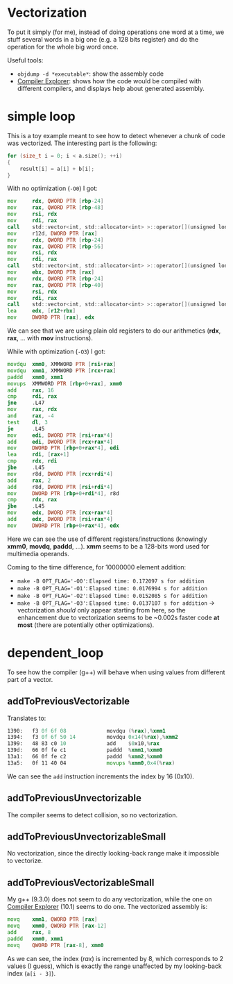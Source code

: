 # Vectorization

To put it simply (for me), instead of doing operations one word at a time, we stuff several words in a big one (e.g. a 128 bits register) and do the operation for the whole big word once.

Useful tools:
* `objdump -d *executable*`: show the assembly code
* [Compiler Explorer](https://godbolt.org/): shows how the code would be compiled with different compilers, and displays help about generated assembly.

# simple loop

This is a toy example meant to see how to detect whenever a chunk of code was vectorized.
The interesting part is the following:
```c++
for (size_t i = 0; i < a.size(); ++i)
{
    result[i] = a[i] + b[i];
}
```

With no optimization (`-O0`) I got:
```asm
mov     rdx, QWORD PTR [rbp-24]
mov     rax, QWORD PTR [rbp-48]
mov     rsi, rdx
mov     rdi, rax
call    std::vector<int, std::allocator<int> >::operator[](unsigned long) const
mov     r12d, DWORD PTR [rax]
mov     rdx, QWORD PTR [rbp-24]
mov     rax, QWORD PTR [rbp-56]
mov     rsi, rdx
mov     rdi, rax
call    std::vector<int, std::allocator<int> >::operator[](unsigned long) const
mov     ebx, DWORD PTR [rax]
mov     rdx, QWORD PTR [rbp-24]
mov     rax, QWORD PTR [rbp-40]
mov     rsi, rdx
mov     rdi, rax
call    std::vector<int, std::allocator<int> >::operator[](unsigned long)
lea     edx, [r12+rbx]
mov     DWORD PTR [rax], edx
```
We can see that we are using plain old registers to do our arithmetics (**rdx**, **rax**, ... with **mov** instructions).


While with optimization (`-O3`) I got:
```asm
movdqu  xmm0, XMMWORD PTR [rsi+rax]
movdqu  xmm1, XMMWORD PTR [rcx+rax]
paddd   xmm0, xmm1
movups  XMMWORD PTR [rbp+0+rax], xmm0
add     rax, 16
cmp     rdi, rax
jne     .L47
mov     rax, rdx
and     rax, -4
test    dl, 3
je      .L45
mov     edi, DWORD PTR [rsi+rax*4]
add     edi, DWORD PTR [rcx+rax*4]
mov     DWORD PTR [rbp+0+rax*4], edi
lea     rdi, [rax+1]
cmp     rdx, rdi
jbe     .L45
mov     r8d, DWORD PTR [rcx+rdi*4]
add     rax, 2
add     r8d, DWORD PTR [rsi+rdi*4]
mov     DWORD PTR [rbp+0+rdi*4], r8d
cmp     rdx, rax
jbe     .L45
mov     edx, DWORD PTR [rcx+rax*4]
add     edx, DWORD PTR [rsi+rax*4]
mov     DWORD PTR [rbp+0+rax*4], edx
```
Here we can see the use of different registers/instructions (knowingly **xmm0**, **movdq**, **paddd**, ...).
**xmm** seems to be a 128-bits word used for multimedia operands.

Coming to the time difference, for 10000000 element addition:
* `make -B OPT_FLAG='-O0'`: `Elapsed time: 0.172097 s for addition`
* `make -B OPT_FLAG='-O1'`: `Elapsed time: 0.0176994 s for addition`
* `make -B OPT_FLAG='-O2'`: `Elapsed time: 0.0152085 s for addition`
* `make -B OPT_FLAG='-O3'`: `Elapsed time: 0.0137107 s for addition` -> vectorization *should* only appear starting from here,
so the enhancement due to vectorization seems to be ~0.002s faster code **at most** (there are potentially other optimizations).

# dependent_loop

To see how the compiler (g++) will behave when using values from different part of a vector.

## addToPreviousVectorizable

Translates to:
```asm
1390:	f3 0f 6f 08          	movdqu (%rax),%xmm1
1394:	f3 0f 6f 50 14       	movdqu 0x14(%rax),%xmm2
1399:	48 83 c0 10          	add    $0x10,%rax
139d:	66 0f fe c1          	paddd  %xmm1,%xmm0
13a1:	66 0f fe c2          	paddd  %xmm2,%xmm0
13a5:	0f 11 40 04          	movups %xmm0,0x4(%rax)
```
We can see the `add` instruction increments the index by 16 (0x10).

## addToPreviousUnvectorizable

The compiler seems to detect collision, so no vectorization.

## addToPreviousUnvectorizableSmall

No vectorization, since the directly looking-back range make it impossible to vectorize.

## addToPreviousVectorizableSmall

My g++ (9.3.0) does not seem to do any vectorization, while the one on [Compiler Explorer](https://godbolt.org/) (10.1) seems to do one.
The vectorized assembly is:
```asm
movq    xmm1, QWORD PTR [rax]
movq    xmm0, QWORD PTR [rax-12]
add     rax, 8
paddd   xmm0, xmm1
movq    QWORD PTR [rax-8], xmm0
```
As we can see, the index (*rax*) is incremented by 8, which corresponds to 2 values (I guess), which is exactly the range unaffected by my looking-back index (`a[i - 3]`).